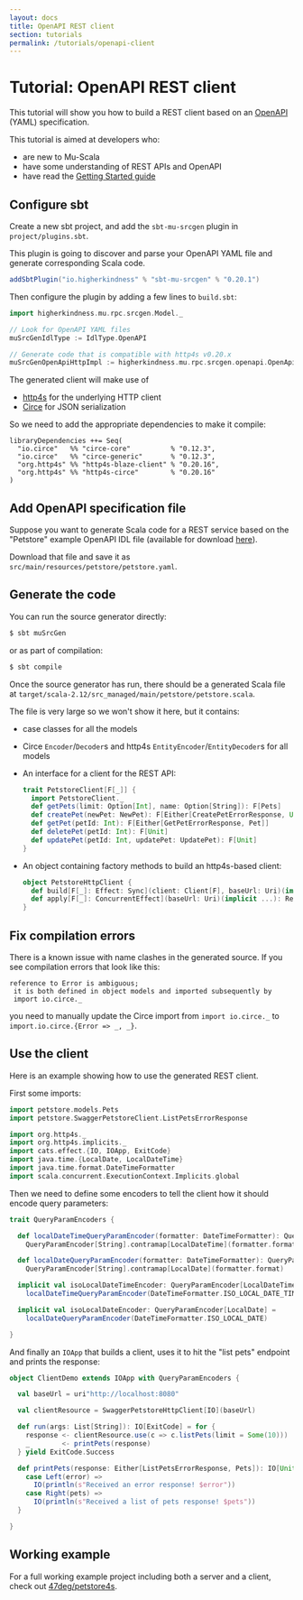 ```yaml
---
layout: docs
title: OpenAPI REST client
section: tutorials
permalink: /tutorials/openapi-client
---
```


# Tutorial: OpenAPI REST client

This tutorial will show you how to build a REST client based on an [OpenAPI]
(YAML) specification.

This tutorial is aimed at developers who:

* are new to Mu-Scala
* have some understanding of REST APIs and OpenAPI
* have read the [Getting Started guide](../getting-started)

## Configure sbt

Create a new sbt project, and add the `sbt-mu-srcgen` plugin in
`project/plugins.sbt`.

This plugin is going to discover and parse your OpenAPI YAML
file and generate corresponding Scala code.

[comment]: # (Start Replace)

```scala
addSbtPlugin("io.higherkindness" % "sbt-mu-srcgen" % "0.20.1")
```

[comment]: # (End Replace)

Then configure the plugin by adding a few lines to `build.sbt`:

```scala
import higherkindness.mu.rpc.srcgen.Model._

// Look for OpenAPI YAML files
muSrcGenIdlType := IdlType.OpenAPI

// Generate code that is compatible with http4s v0.20.x
muSrcGenOpenApiHttpImpl := higherkindness.mu.rpc.srcgen.openapi.OpenApiSrcGenerator.HttpImpl.Http4sV20
```

The generated client will make use of

* [http4s] for the underlying HTTP client
* [Circe] for JSON serialization

So we need to add the appropriate dependencies to make it compile:

```
libraryDependencies ++= Seq(
  "io.circe"   %% "circe-core"          % "0.12.3",
  "io.circe"   %% "circe-generic"       % "0.12.3",
  "org.http4s" %% "http4s-blaze-client" % "0.20.16",
  "org.http4s" %% "http4s-circe"        % "0.20.16"
)
```

## Add OpenAPI specification file

Suppose you want to generate Scala code for a REST service based on the
"Petstore" example OpenAPI IDL file (available for download [here](https://github.com/OAI/OpenAPI-Specification/blob/master/examples/v3.0/petstore.yaml)).

Download that file and save it as `src/main/resources/petstore/petstore.yaml`.

## Generate the code

You can run the source generator directly:

```sh
$ sbt muSrcGen
```

or as part of compilation:

```sh
$ sbt compile
```

Once the source generator has run, there should be a generated Scala file at
`target/scala-2.12/src_managed/main/petstore/petstore.scala`.

The file is very large so we won't show it here, but it contains:

* case classes for all the models
* Circe `Encoder`/`Decoder`s and http4s `EntityEncoder`/`EntityDecoder`s for all models
* An interface for a client for the REST API:

    ```scala
    trait PetstoreClient[F[_]] {
      import PetstoreClient._
      def getPets(limit: Option[Int], name: Option[String]): F[Pets]
      def createPet(newPet: NewPet): F[Either[CreatePetErrorResponse, Unit]]
      def getPet(petId: Int): F[Either[GetPetErrorResponse, Pet]]
      def deletePet(petId: Int): F[Unit]
      def updatePet(petId: Int, updatePet: UpdatePet): F[Unit]
    }
    ```
* An object containing factory methods to build an http4s-based client:

    ```scala
    object PetstoreHttpClient {
      def build[F[_]: Effect: Sync](client: Client[F], baseUrl: Uri)(implicit ...): PetstoreClient[F] = ...
      def apply[F[_]: ConcurrentEffect](baseUrl: Uri)(implicit ...): Resource[F, PetstoreClient[F]] = ...
    }
    ```

## Fix compilation errors

There is a known issue with name clashes in the generated source. If you see
compilation errors that look like this:

```
reference to Error is ambiguous;
 it is both defined in object models and imported subsequently by
 import io.circe._
```

you need to manually update the Circe import from `import io.circe._` to
`import.io.circe.{Error => _, _}`.

## Use the client

Here is an example showing how to use the generated REST client.

First some imports:

```scala
import petstore.models.Pets
import petstore.SwaggerPetstoreClient.ListPetsErrorResponse

import org.http4s._
import org.http4s.implicits._
import cats.effect.{IO, IOApp, ExitCode}
import java.time.{LocalDate, LocalDateTime}
import java.time.format.DateTimeFormatter
import scala.concurrent.ExecutionContext.Implicits.global
```

Then we need to define some encoders to tell the client how it should encode
query parameters:

```scala
trait QueryParamEncoders {

  def localDateTimeQueryParamEncoder(formatter: DateTimeFormatter): QueryParamEncoder[LocalDateTime] =
    QueryParamEncoder[String].contramap[LocalDateTime](formatter.format)

  def localDateQueryParamEncoder(formatter: DateTimeFormatter): QueryParamEncoder[LocalDate] =
    QueryParamEncoder[String].contramap[LocalDate](formatter.format)

  implicit val isoLocalDateTimeEncoder: QueryParamEncoder[LocalDateTime] =
    localDateTimeQueryParamEncoder(DateTimeFormatter.ISO_LOCAL_DATE_TIME)

  implicit val isoLocalDateEncoder: QueryParamEncoder[LocalDate] =
    localDateQueryParamEncoder(DateTimeFormatter.ISO_LOCAL_DATE)

}
```

And finally an `IOApp` that builds a client, uses it to hit the "list pets"
endpoint and prints the response:

```scala
object ClientDemo extends IOApp with QueryParamEncoders {

  val baseUrl = uri"http://localhost:8080"

  val clientResource = SwaggerPetstoreHttpClient[IO](baseUrl)

  def run(args: List[String]): IO[ExitCode] = for {
    response <- clientResource.use(c => c.listPets(limit = Some(10)))
    _        <- printPets(response)
  } yield ExitCode.Success

  def printPets(response: Either[ListPetsErrorResponse, Pets]): IO[Unit] = response match {
    case Left(error) =>
      IO(println(s"Received an error response! $error"))
    case Right(pets) =>
      IO(println(s"Received a list of pets response! $pets"))
  }

}
```

## Working example

For a full working example project including both a server and a client, check out
[47deg/petstore4s](https://github.com/47deg/petstore4s).

[Circe]: https://circe.github.io/circe/
[http4s]: https://http4s.org/
[OpenAPI]: https://swagger.io/docs/specification/about/
